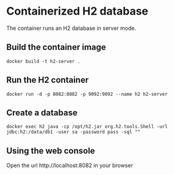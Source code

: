 # Containerized H2 database
The container runs an H2 database in server mode.

## Build the container image
```
docker build -t h2-server .
```

## Run the H2 container
```
docker run -d -p 8082:8082 -p 9092:9092 --name h2 h2-server
```

## Create a database
```
docker exec h2 java -cp /opt/h2.jar org.h2.tools.Shell -url jdbc:h2:/data/db1 -user sa -password pass -sql ""
```

## Using the web console
Open the url http://localhost:8082 in your browser
